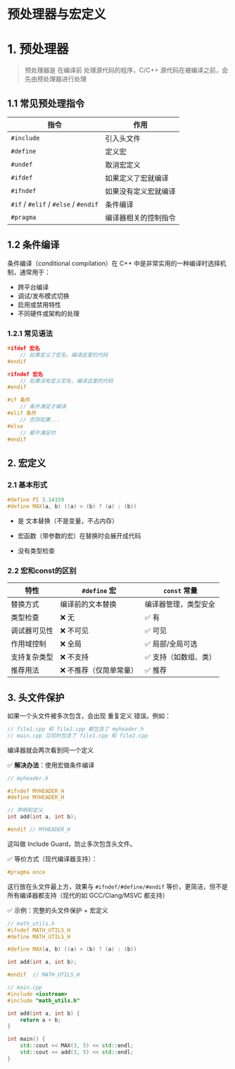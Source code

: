 
# 预处理器与宏定义


# 1. 预处理器

>预处理器是 在编译前 处理源代码的程序，C/C++ 源代码在被编译之前，会先由预处理器进行处理

## 1.1 常见预处理指令

| 指令                                   | 作用         |
| ------------------------------------ | ---------- |
| `#include`                           | 引入头文件      |
| `#define`                            | 定义宏        |
| `#undef`                             | 取消宏定义      |
| `#ifdef`                             | 如果定义了宏就编译  |
| `#ifndef`                            | 如果没有定义宏就编译 |
| `#if` / `#elif` / `#else` / `#endif` | 条件编译       |
| `#pragma`                            | 编译器相关的控制指令 |

## 1.2 条件编译

条件编译（conditional compilation）在 C++ 中是非常实用的一种编译时选择机制，通常用于：

- 跨平台编译
- 调试/发布模式切换
- 启用或禁用特性
- 不同硬件或架构的处理

### 1.2.1 常见语法

```cpp
#ifdef 宏名
    // 如果定义了宏名，编译这里的代码
#endif

#ifndef 宏名
    // 如果没有定义宏名，编译这里的代码
#endif

#if 条件
    // 条件满足才编译
#elif 条件
    // 否则如果...
#else
    // 都不满足时
#endif
```




## 2. 宏定义

### 2.1 基本形式

```cpp
#define PI 3.14159
#define MAX(a, b) ((a) > (b) ? (a) : (b))
``` 

- 是 文本替换（不是变量，不占内存）

- 宏函数（带参数的宏）在替换时会展开成代码

- 没有类型检查

### 2.2 宏和const的区别

| 特性     | `#define` 宏  | `const` 常量  |
| ------ | ------------ | ----------- |
| 替换方式   | 编译前的文本替换     | 编译器管理，类型安全  |
| 类型检查   | ❌ 无          | ✅ 有         |
| 调试器可见性 | ❌ 不可见        | ✅ 可见        |
| 作用域控制  | ❌ 全局         | ✅ 局部/全局可选   |
| 支持复杂类型 | ❌ 不支持        | ✅ 支持（如数组、类） |
| 推荐用法   | ❌ 不推荐（仅简单常量） | ✅ 推荐        |


## 3. 头文件保护

如果一个头文件被多次包含，会出现 重复定义 错误。例如：
```cpp
// file1.cpp 和 file2.cpp 都包含了 myheader.h
// main.cpp 又同时包含了 file1.cpp 和 file2.cpp
```
编译器就会两次看到同一个定义

✅ **解决办法**：使用宏做条件编译

```cpp
// myheader.h

#ifndef MYHEADER_H
#define MYHEADER_H

// 声明和定义
int add(int a, int b);

#endif // MYHEADER_H
```

这叫做 Include Guard，防止多次包含头文件。

✅ 等价方式（现代编译器支持）：
```cpp
#pragma once
```
这行放在头文件最上方，效果与 `#ifndef/#define/#endif` 等价，更简洁，但不是所有编译器都支持（现代的如 GCC/Clang/MSVC 都支持）

✅ 示例：完整的头文件保护 + 宏定义
```cpp
// math_utils.h
#ifndef MATH_UTILS_H
#define MATH_UTILS_H

#define MAX(a, b) ((a) > (b) ? (a) : (b))

int add(int a, int b);

#endif  // MATH_UTILS_H
``` 

```cpp
// main.cpp
#include <iostream>
#include "math_utils.h"

int add(int a, int b) {
    return a + b;
}

int main() {
    std::cout << MAX(3, 5) << std::endl;
    std::cout << add(3, 5) << std::endl;
}
```